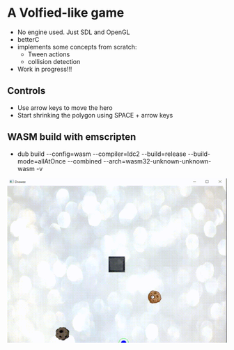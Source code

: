 # A Volfied-like game
- No engine used. Just SDL and OpenGL
- betterC
- implements some concepts from scratch:
    * Tween actions
    * collision detection
- Work in progress!!!

## Controls
- Use arrow keys to move the hero
- Start shrinking the polygon using SPACE + arrow keys

## WASM build with emscripten
- dub build --config=wasm --compiler=ldc2 --build=release --build-mode=allAtOnce --combined --arch=wasm32-unknown-unknown-wasm -v

![](demo.gif)